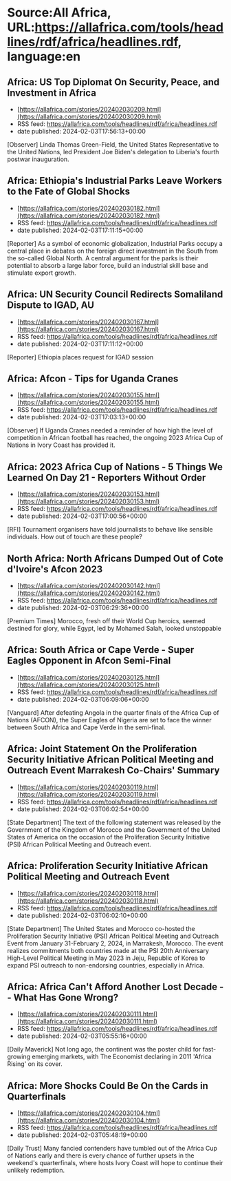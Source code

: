 # Source:All Africa, URL:https://allafrica.com/tools/headlines/rdf/africa/headlines.rdf, language:en

## Africa: US Top Diplomat On Security, Peace, and Investment in Africa
 - [https://allafrica.com/stories/202402030209.html](https://allafrica.com/stories/202402030209.html)
 - RSS feed: https://allafrica.com/tools/headlines/rdf/africa/headlines.rdf
 - date published: 2024-02-03T17:56:13+00:00

[Observer] Linda Thomas Green-Field, the United States Representative to the United Nations, led President Joe Biden's delegation to Liberia's fourth postwar inauguration.

## Africa: Ethiopia's Industrial Parks Leave Workers to the Fate of Global Shocks
 - [https://allafrica.com/stories/202402030182.html](https://allafrica.com/stories/202402030182.html)
 - RSS feed: https://allafrica.com/tools/headlines/rdf/africa/headlines.rdf
 - date published: 2024-02-03T17:11:15+00:00

[Reporter] As a symbol of economic globalization, Industrial Parks occupy a central place in debates on the foreign direct investment in the South from the so-called Global North. A central argument for the parks is their potential to absorb a large labor force, build an industrial skill base and stimulate export growth.

## Africa: UN Security Council Redirects Somaliland Dispute to IGAD, AU
 - [https://allafrica.com/stories/202402030167.html](https://allafrica.com/stories/202402030167.html)
 - RSS feed: https://allafrica.com/tools/headlines/rdf/africa/headlines.rdf
 - date published: 2024-02-03T17:11:12+00:00

[Reporter] Ethiopia places request for IGAD session

## Africa: Afcon - Tips for Uganda Cranes
 - [https://allafrica.com/stories/202402030155.html](https://allafrica.com/stories/202402030155.html)
 - RSS feed: https://allafrica.com/tools/headlines/rdf/africa/headlines.rdf
 - date published: 2024-02-03T17:03:13+00:00

[Observer] If Uganda Cranes needed a reminder of how high the level of competition in African football has reached, the ongoing 2023 Africa Cup of Nations in Ivory Coast has provided it.

## Africa: 2023 Africa Cup of Nations - 5 Things We Learned On Day 21 - Reporters Without Order
 - [https://allafrica.com/stories/202402030153.html](https://allafrica.com/stories/202402030153.html)
 - RSS feed: https://allafrica.com/tools/headlines/rdf/africa/headlines.rdf
 - date published: 2024-02-03T17:00:56+00:00

[RFI] Tournament organisers have told journalists to behave like sensible individuals. How out of touch are these people?

## North Africa: North Africans Dumped Out of Cote d'Ivoire's Afcon 2023
 - [https://allafrica.com/stories/202402030142.html](https://allafrica.com/stories/202402030142.html)
 - RSS feed: https://allafrica.com/tools/headlines/rdf/africa/headlines.rdf
 - date published: 2024-02-03T06:29:36+00:00

[Premium Times] Morocco, fresh off their World Cup heroics, seemed destined for glory, while Egypt, led by Mohamed Salah, looked unstoppable

## Africa: South Africa or Cape Verde - Super Eagles Opponent in Afcon Semi-Final
 - [https://allafrica.com/stories/202402030125.html](https://allafrica.com/stories/202402030125.html)
 - RSS feed: https://allafrica.com/tools/headlines/rdf/africa/headlines.rdf
 - date published: 2024-02-03T06:09:06+00:00

[Vanguard] After defeating Angola in the quarter finals of the Africa Cup of Nations (AFCON), the Super Eagles of Nigeria are set to face the winner between South Africa and Cape Verde in the semi-final.

## Africa: Joint Statement On the Proliferation Security Initiative African Political Meeting and Outreach Event Marrakesh Co-Chairs' Summary
 - [https://allafrica.com/stories/202402030119.html](https://allafrica.com/stories/202402030119.html)
 - RSS feed: https://allafrica.com/tools/headlines/rdf/africa/headlines.rdf
 - date published: 2024-02-03T06:02:54+00:00

[State Department] The text of the following statement was released by the Government of the Kingdom of Morocco and the Government of the United States of America on the occasion of the Proliferation Security Initiative (PSI) African Political Meeting and Outreach event.

## Africa: Proliferation Security Initiative African Political Meeting and Outreach Event
 - [https://allafrica.com/stories/202402030118.html](https://allafrica.com/stories/202402030118.html)
 - RSS feed: https://allafrica.com/tools/headlines/rdf/africa/headlines.rdf
 - date published: 2024-02-03T06:02:10+00:00

[State Department] The United States and Morocco co-hosted the Proliferation Security Initiative (PSI) African Political Meeting and Outreach Event from January 31-February 2, 2024, in Marrakesh, Morocco. The event realizes commitments both countries made at the PSI 20th Anniversary High-Level Political Meeting in May 2023 in Jeju, Republic of Korea to expand PSI outreach to non-endorsing countries, especially in Africa.

## Africa: Africa Can't Afford Another Lost Decade - - What Has Gone Wrong?
 - [https://allafrica.com/stories/202402030111.html](https://allafrica.com/stories/202402030111.html)
 - RSS feed: https://allafrica.com/tools/headlines/rdf/africa/headlines.rdf
 - date published: 2024-02-03T05:55:16+00:00

[Daily Maverick] Not long ago, the continent was the poster child for fast-growing emerging markets, with The Economist declaring in 2011 'Africa Rising' on its cover.

## Africa: More Shocks Could Be On the Cards in Quarterfinals
 - [https://allafrica.com/stories/202402030104.html](https://allafrica.com/stories/202402030104.html)
 - RSS feed: https://allafrica.com/tools/headlines/rdf/africa/headlines.rdf
 - date published: 2024-02-03T05:48:19+00:00

[Daily Trust] Many fancied contenders have tumbled out of the Africa Cup of Nations early and there is every chance of further upsets in the weekend's quarterfinals, where hosts Ivory Coast will hope to continue their unlikely redemption.


